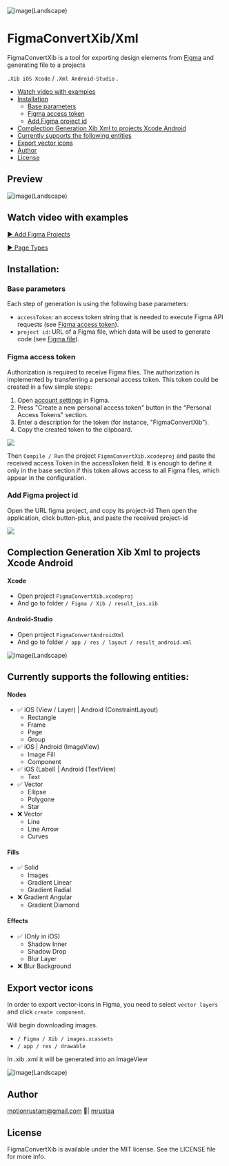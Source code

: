 ![image(Landscape)](https://github.com/mrustaa/gif_presentation/blob/master/FigmaConvert/figmaConvertLogo4.png)

# FigmaConvertXib/Xml

FigmaConvertXib is a tool for exporting design elements from [Figma](http://figma.com/) and generating file to a projects

`.Xib iOS Xcode` / `.Xml Android-Studio` .

- [Watch video with examples](#watch-video-with-examples)
- [Installation](#installation)
  - [Base parameters](#base-parameters)
  - [Figma access token](#figma-access-token)
  - [Add Figma project id](#add-figma-project-id)
- [Complection Generation Xib Xml to projects Xcode Android](#complection-generation-xib-xml-to-projects-xcode-android)
- [Currently supports the following entities](#currently-supports-the-following-entities)
- [Export vector icons](#export-vector-icons)
- [Author](#author)
- [License](#license)

## Preview
![image(Landscape)](https://github.com/mrustaa/gif_presentation/blob/master/FigmaConvert/gifPS2.gif)

## Watch video with examples
[▶️ Add Figma Projects](https://youtu.be/2Cue6R7TfjA) 

[▶️ Page Types](https://youtu.be/UAX1FXRFouw)

## Installation:

### Base parameters
Each step of generation is using the following base parameters:
- `accessToken`: an access token string that is needed to execute Figma API requests (see [Figma access token](#figma-access-token)).
- `project id`: URL of a Figma file, which data will be used to generate code (see [Figma file](#figma-file)).

### Figma access token
Authorization is required to receive Figma files.
The authorization is implemented by transferring a personal access token.
This token could be created in a few simple steps:
1. Open [account settings]((https://www.figma.com/settings)) in Figma.
2. Press "Create a new personal access token" button in the "Personal Access Tokens" section.
3. Enter a description for the token (for instance, "FigmaConvertXib").
4. Copy the created token to the clipboard.

![](https://github.com/mrustaa/gif_presentation/blob/master/FigmaConvert/AccessToken.png)

Then `Compile / Run` the project `FigmaConvertXib.xcodeproj` and paste the received access Token in the accessToken field. It is enough to define it only in the base section if this token allows access to all Figma files, which appear in the configuration.


### Add Figma project id
Open the URL figma project, and copy its project-id 
Then open the application, click button-plus, and paste the received project-id 

![](https://github.com/mrustaa/gif_presentation/blob/master/FigmaConvert/ProjectId.png)

## Complection Generation Xib Xml to projects Xcode Android

#### Xcode 
- Open project `FigmaConvertXib.xcodeproj`
- And go to folder `/ Figma / Xib / result_ios.xib`

#### Android-Studio 
- Open project `FigmaConvertAndroidXml`
- And go to folder `/ app / res / layout / result_android.xml`

![image(Landscape)](https://github.com/mrustaa/gif_presentation/blob/master/FigmaConvert/gifPS3.gif)

## Currently supports the following entities:

#### Nodes
- ✅ iOS (View / Layer) | Android (ConstraintLayout) 
  - Rectangle
  - Frame
  - Page
  - Group 
- ✅ iOS | Android (ImageView)
  - Image Fill
  - Component
- ✅ iOS (Label) | Android (TextView)
  - Text
- ✅ Vector 
  - Ellipse 
  - Polygone 
  - Star
- ❌ Vector 
  - Line
  - Line Arrow
  - Curves
#### Fills
- ✅ Solid
  - Images
  - Gradient Linear
  - Gradient Radial
- ❌ Gradient Angular
  - Gradient Diamond
#### Effects
- ✅ (Only in iOS)
  - Shadow Inner 
  - Shadow Drop  
  - Blur Layer 
- ❌ Blur Background 

## Export vector icons

In order to export vector-icons in Figma, уou need to select `vector layers` and click `create component`.

Will begin downloading images. 
- `/ Figma / Xib / images.xcassets` 
- `/ app / res / drawable `

In .xib .xml it will be generated into an ImageView

![image(Landscape)](https://github.com/mrustaa/gif_presentation/blob/master/FigmaConvert/vectorIconExport.gif)

## Author

<motionrustam@gmail.com> 📩| [mrustaa](https://github.com/mrustaa/)

## License

FigmaConvertXib is available under the MIT license. See the LICENSE file for more info.

